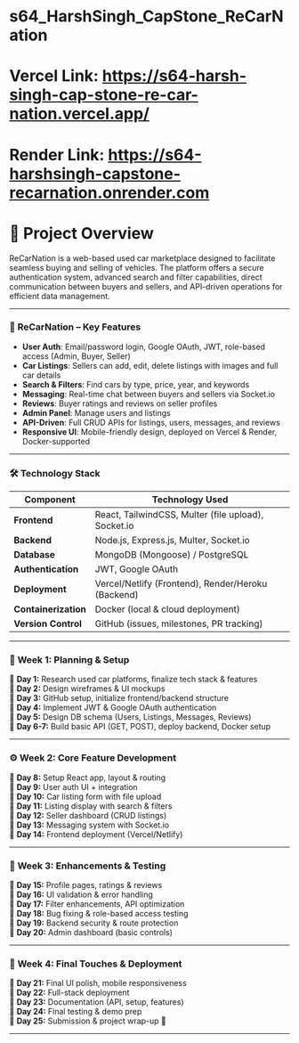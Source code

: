 # s64_HarshSingh_CapStone_ReCarNation
# Vercel Link: https://s64-harsh-singh-cap-stone-re-car-nation.vercel.app/
# Render Link: https://s64-harshsingh-capstone-recarnation.onrender.com

# 📌 Project Overview
ReCarNation is a web-based used car marketplace designed to facilitate seamless buying and selling of vehicles. The platform offers a secure authentication system, advanced search and filter capabilities, direct communication between buyers and sellers, and API-driven operations for efficient data management.

---

### 🚀 **ReCarNation – Key Features**

- **User Auth**: Email/password login, Google OAuth, JWT, role-based access (Admin, Buyer, Seller)  
- **Car Listings**: Sellers can add, edit, delete listings with images and full car details  
- **Search & Filters**: Find cars by type, price, year, and keywords  
- **Messaging**: Real-time chat between buyers and sellers via Socket.io  
- **Reviews**: Buyer ratings and reviews on seller profiles  
- **Admin Panel**: Manage users and listings  
- **API-Driven**: Full CRUD APIs for listings, users, messages, and reviews  
- **Responsive UI**: Mobile-friendly design, deployed on Vercel & Render, Docker-supported

---

### 🛠️ **Technology Stack**

| **Component**       | **Technology Used**                                |
|---------------------|----------------------------------------------------|
| **Frontend**        | React, TailwindCSS, Multer (file upload), Socket.io |
| **Backend**         | Node.js, Express.js, Multer, Socket.io             |
| **Database**        | MongoDB (Mongoose) / PostgreSQL                    |
| **Authentication**  | JWT, Google OAuth                                  |
| **Deployment**      | Vercel/Netlify (Frontend), Render/Heroku (Backend) |
| **Containerization**| Docker (local & cloud deployment)                  |
| **Version Control** | GitHub (issues, milestones, PR tracking)           |

---

### 📌 **Week 1: Planning & Setup**
📍 **Day 1:** Research used car platforms, finalize tech stack & features  
📍 **Day 2:** Design wireframes & UI mockups  
📍 **Day 3:** GitHub setup, initialize frontend/backend structure  
📍 **Day 4:** Implement JWT & Google OAuth authentication  
📍 **Day 5:** Design DB schema (Users, Listings, Messages, Reviews)  
📍 **Day 6-7:** Build basic API (GET, POST), deploy backend, Docker setup

---

### ⚙️ **Week 2: Core Feature Development**
📍 **Day 8:** Setup React app, layout & routing  
📍 **Day 9:** User auth UI + integration  
📍 **Day 10:** Car listing form with file upload  
📍 **Day 11:** Listing display with search & filters  
📍 **Day 12:** Seller dashboard (CRUD listings)  
📍 **Day 13:** Messaging system with Socket.io  
📍 **Day 14:** Frontend deployment (Vercel/Netlify)

---

### 🔧 **Week 3: Enhancements & Testing**
📍 **Day 15:** Profile pages, ratings & reviews  
📍 **Day 16:** UI validation & error handling  
📍 **Day 17:** Filter enhancements, API optimization  
📍 **Day 18:** Bug fixing & role-based access testing  
📍 **Day 19:** Backend security & route protection  
📍 **Day 20:** Admin dashboard (basic controls)

---

### 🚀 **Week 4: Final Touches & Deployment**
📍 **Day 21:** Final UI polish, mobile responsiveness  
📍 **Day 22:** Full-stack deployment  
📍 **Day 23:** Documentation (API, setup, features)  
📍 **Day 24:** Final testing & demo prep  
📍 **Day 25:** Submission & project wrap-up 🎉

---

